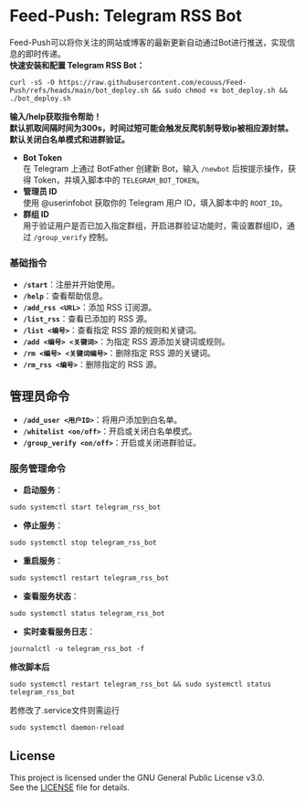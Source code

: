 # Feed-Push: Telegram RSS Bot
Feed-Push可以将你关注的网站或博客的最新更新自动通过Bot进行推送，实现信息的即时传递。  
**快速安装和配置 Telegram RSS Bot：**
```
curl -sS -O https://raw.githubusercontent.com/ecouus/Feed-Push/refs/heads/main/bot_deploy.sh && sudo chmod +x bot_deploy.sh && ./bot_deploy.sh
```
**输入/help获取指令帮助！**  
**默认抓取间隔时间为300s，时间过短可能会触发反爬机制导致ip被相应源封禁。默认关闭白名单模式和进群验证。**
- **Bot Token**  
    在 Telegram 上通过 BotFather 创建新 Bot，输入 `/newbot` 后按提示操作，获得 Token，并填入脚本中的 `TELEGRAM_BOT_TOKEN`。
- **管理员 ID**  
    使用 @userinfobot 获取你的 Telegram 用户 ID，填入脚本中的 `ROOT_ID`。
- **群组 ID**  
    用于验证用户是否已加入指定群组，开启进群验证功能时，需设置群组ID，通过 `/group_verify` 控制。
  
### 基础指令
- **`/start`**：注册并开始使用。
- **`/help`**：查看帮助信息。
- **`/add_rss <URL>`**：添加 RSS 订阅源。
- **`/list_rss`**：查看已添加的 RSS 源。
- **`/list <编号>`**：查看指定 RSS 源的规则和关键词。
- **`/add <编号> <关键词>`**：为指定 RSS 源添加关键词或规则。
- **`/rm <编号> <关键词编号>`**：删除指定 RSS 源的关键词。
- **`/rm_rss <编号>`**：删除指定的 RSS 源。


## 管理员命令
- **`/add_user <用户ID>`**：将用户添加到白名单。
- **`/whitelist <on/off>`**：开启或关闭白名单模式。
- **`/group_verify <on/off>`**：开启或关闭进群验证。  

### **服务管理命令**
- **启动服务**：
```
sudo systemctl start telegram_rss_bot
```
- **停止服务**：
```
sudo systemctl stop telegram_rss_bot
```
- **重启服务**：
```
sudo systemctl restart telegram_rss_bot
```
- **查看服务状态**：
```
sudo systemctl status telegram_rss_bot
```
- **实时查看服务日志**：
```
journalctl -u telegram_rss_bot -f
```
**修改脚本后**
```
sudo systemctl restart telegram_rss_bot && sudo systemctl status telegram_rss_bot
```
若修改了.service文件则需运行
```
sudo systemctl daemon-reload
```
## License
This project is licensed under the GNU General Public License v3.0.  
See the [LICENSE](LICENSE) file for details.
